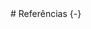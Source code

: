 <div style="text-align: justify">
# Referências {-}
<div style="text-align: justify">

<div style="text-align: justify">
